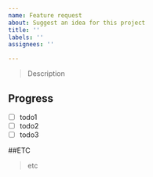 ```yaml
---
name: Feature request
about: Suggest an idea for this project
title: ''
labels: ''
assignees: ''

---
```


> Description

## Progress
- [ ] todo1
- [ ] todo2
- [ ] todo3

##ETC
 > etc
